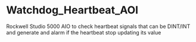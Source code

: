 # Watchdog_Heartbeat_AOI
Rockwell Studio 5000 AIO to check heartbeat signals that can be DINT/INT and generate and alarm if the heartbeat stop updating its value
